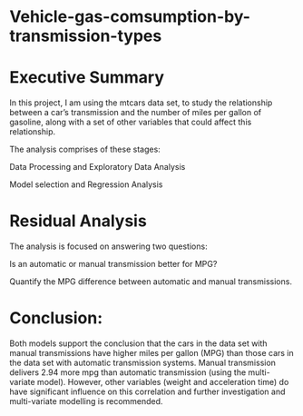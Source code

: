 # Vehicle-gas-comsumption-by-transmission-types

# Executive Summary

In this project, I am using the mtcars data set, to study the relationship between a car’s transmission and the number of miles per gallon of gasoline, along with a set of other variables that could affect this relationship.

The analysis comprises of these stages:

Data Processing and Exploratory Data Analysis

Model selection and Regression Analysis

# Residual Analysis

The analysis is focused on answering two questions:

Is an automatic or manual transmission better for MPG?

Quantify the MPG difference between automatic and manual transmissions.

# Conclusion: 
Both models support the conclusion that the cars in the data set with manual transmissions have higher miles per gallon (MPG) than those cars in the data set with automatic transmission systems. Manual transmission delivers 2.94 more mpg than automatic transmission (using the multi-variate model). However, other variables (weight and acceleration time) do have significant influence on this correlation and further investigation and multi-variate modelling is recommended.
